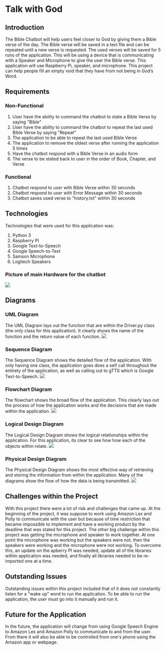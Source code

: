 # Talk with God

## Introduction
The Bible Chatbot will help users feel closer to God by giving them a Bible verse of the day. The Bible verse will be saved in a text file and can be repeated until a new verse is requested. The used verses will be saved for 5 runs of the application. This will be using a device that is communicating with a Speaker and Microphone to give the user the Bible verse. This application will use Raspberry Pi, speaker, and microphone. This project can help people fill an empty void that they have from not being in God’s Word. 

## Requirements
### Non-Functional
1. User have the ability to command the chatbot to state a Bible Verse by saying "Bible"
2. User have the ability to command the chatbot to repeat the last used Bible Verse by saying "Repeat"
3. The application to be able to repeat the last used Bible Verse
4. The application to remove the oldest verse after running the application 5 times
5. Have the chatbot respond with a Bible Verse in an audio form
6. The verse to be stated back to user in the order of Book, Chapter, and Verse
### Functional
1. Chatbot respond to user with Bible Verse within 30 seconds
2. Chatbot respond to user with Error Message within 30 seconds
3. Chatbot saves used verse to "history.txt" within 30 seconds

## Technologies
Technologies that were used for this application was:
1. Python 3
2. Raspberry PI
3. Google Text-to-Speech
4. Google Speech-to-Text
5. Samson Microphone
6. Logitech Speakers
### Picture of main Hardware for the chatbot
![](Device.png)
## Diagrams

### UML Diagram
The UML Diagram lays out the function that are within the Driver.py class (the only class for this application). It clearly shows the name of the function and the return value of each function.
![](uml.png)
### Sequence Diagram
The Sequence Diagram shows the detailed flow of the application. With only having one class, the application goes does a self call throughout the entirety of the application, as well as calling out to gTTS which is Google Text-to-Speech.
![](SequenceDiagram.png)
### Flowchart Diagram
The flowchart shows the broad flow of the application. This clearly lays out the process of how the application works and the decisions that are made within the application.
![](Flowchart.png)
### Logical Design Diagram
The Logical Design Diagram shows the logical relationships within the application. For this application, its clear to see how how each of the objects within relate.
![](LogicalDesign.png)
### Physical Design Diagram
The Physical Design Diagram shows the most effective way of retrieving and storing the information from within the application. Many of the diagrams show the flow of how the data is being transmitted. 
![](PhysicalDesign.png)
## Challenges within the Project
With this project there were a lot of risk and challenges that came up. At the beginning of the project, it was suppose to work using Amazon Lex and Polly to communicate with the user but because of time restriction that became impossible to implement and have a working product by the deadline that was stated for this project. The other big challenge within this project was getting the microphone and speaker to work together. At one point the microphone was working but the speakers were not, then the speakers were working and the microphone were not working. To overcome this, an update on the apberry PI was needed, update all of the libraries within application was needed, and finally all libraries needed to be re-imported one at a time.  
## Outstanding Issues
Outstanding issues within this project included that of it does not constantly listen for a "wake up" word to run the application. To be able to run the application, the user must go into it manually and run it. 
## Future for the Application
In the future, the application will change from using Google Speech Engine to Amazon Lex and Amazon Polly to communicate to and from the user. From there it will also be able to be controlled from one's phone using the Amazon app or webpage. 



